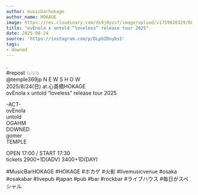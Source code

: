 ```yaml
---
author: musicbarhokage
author_name: HOKAGE
image: https://res.cloudinary.com/ds9j0yzsf/image/upload/v1759820329/DLpbZDoybsI.jpg
title: "ovEnola x untold “loveless” release tour 2025"
date: 2025-08-24
source: 'https://instagram.com/p/DLpbZDoybsI'
tags:
- downed
---
```

.<br>
#repost 💥💥💥<br>
@temple369jp N E W S H O W<br>
2025/8/24(日) at 心斎橋HOKAGE<br>
ovEnola x untold “loveless” release tour 2025

-ACT-<br>
ovEnola<br>
untold<br>
OGAHM<br>
DOWNED<br>
gomer<br>
TEMPLE

OPEN 17:00 / START 17:30<br>
tickets 2900+1D(ADV) 3400+1D(DAY)

#MusicBarHOKAGE #HOKAGE #ホカゲ #火影 #livemusicvenue #osaka #osakabar #livepub #japan #pub #bar #rockbar #ライブハウス #毎日がスペシャル
